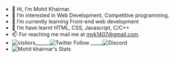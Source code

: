 - 👋 Hi, I’m Mohit Khairnar.
- 👀 I’m interested in Web Development, Competitive programming.
- 🌱 I’m currently learning Front-end web development
- 💞️ I’m have learnt HTML, CSS, Javascript, C/C++
- 📫 For reaching me mail me at mvk1407@gmail.com.
- ![visitors](https://visitor-badge-reloaded.herokuapp.com/badge?page_id=mohittk)______![Twitter Follow](https://img.shields.io/twitter/follow/MohitKhairnar12?style=social) _____![Discord](https://img.shields.io/discord/783758394166345779)
- ![Mohit khairnar's Stats](https://github-readme-stats.vercel.app/api?username=mohittk&theme=blue-green&show_icons=true)

